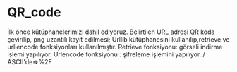 # QR_code
İlk önce kütüphanelerimizi dahil ediyoruz.
Belirtilen URL adresi QR koda çevirilip, png uzantılı kayıt edilmesi;
Urllib kütüphanesini kullanılıp,retrieve ve urllencode fonksiyonları kullanılmıştır.
Retrieve fonksiyonu: görseli indirme işlemi yapılıyor.
Urlencode fonksiyonu : şifreleme işlemini yapılıyor.
/ ASCII'de=>%2F

